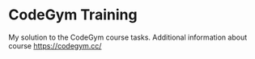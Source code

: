 # CodeGym Training
My solution to the CodeGym course tasks. Additional information about course https://codegym.cc/
